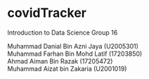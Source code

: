 # covidTracker

Introduction to Data Science
Group 16

Muhammad Danial Bin Azni Jaya   (U2005301) <br>
Muhammad Farhan Bin Mohd Latif  (17203850) <br>
Ahmad Aiman Bin Razak           (17205472) <br>
Muhammad Aizat bin Zakaria      (U2001019) <br>
